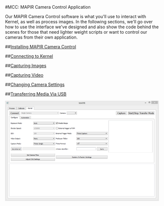 #MCC: MAPIR Camera Control Application

Our MAPIR Camera Control software is what you'll use to interact with Kernel, as well as process images. In the following sections, we'll go over how to use the interface we've designed and also show the code behind the scenes for those that need lighter weight scripts or want to control our cameras from their own application.

##[Installing MAPIR Camera Control](../interfacing-with-kernel/software-interface/mcc/installation.html)

##[Connecting to Kernel](../interfacing-with-kernel/software-interface/mcc/connecting-to-kernel.html)

##[Capturing Images](../interfacing-with-kernel/software-interface/mcc/capturing-images.html)

##[Capturing Video](../interfacing-with-kernel/software-interface/mcc/capturing-video.html)

##[Changing Camera Settings](../interfacing-with-kernel/software-interface/mcc/changing-camera-settings.html)

##[Transferring Media Via USB](../interfacing-with-kernel/software-interface/mcc/transferring-media.html)


![](/assets/KernelTabSnip.PNG)
